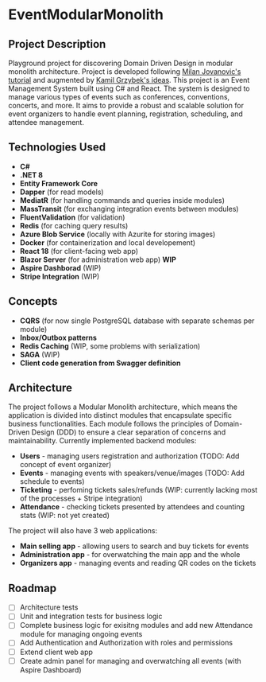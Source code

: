 # EventModularMonolith

## Project Description
Playground project for discovering Domain Driven Design in modular monolith architecture. Project is developed following [Milan Jovanovic's tutorial](https://www.milanjovanovic.tech/modular-monolith-architecture) and augmented by [Kamil Grzybek's ideas](https://github.com/kgrzybek/modular-monolith-with-ddd).
This project is an Event Management System built using C# and React. The system is designed to manage various types of events such as conferences, conventions, concerts, and more. It aims to provide a robust and scalable solution for event organizers to handle event planning, registration, scheduling, and attendee management.

## Technologies Used
- **C#**
- **.NET 8**
- **Entity Framework Core**
- **Dapper** (for read models)
- **MediatR** (for handling commands and queries inside modules)
- **MassTransit** (for exchanging integration events between modules)
- **FluentValidation** (for validation)
- **Redis** (for caching query results)
- **Azure Blob Service** (locally with Azurite for storing images) 
- **Docker** (for containerization and local developement)
- **React 18** (for client-facing web app)
- **Blazor Server** (for administration web app) **WIP**
- **Aspire Dashborad** (WIP)
- **Stripe Integration** (WIP)

## Concepts
- **CQRS** (for now single PostgreSQL database with separate schemas per module)
- **Inbox/Outbox patterns**
- **Redis Caching** (WIP, some problems with serialization)
- **SAGA** (WIP)
- **Client code generation from Swagger definition**

## Architecture
The project follows a Modular Monolith architecture, which means the application is divided into distinct modules that encapsulate specific business functionalities. Each module follows the principles of Domain-Driven Design (DDD) to ensure a clear separation of concerns and maintainability. Currently implemented backend modules:
- **Users** - managing users registration and authorization (TODO: Add concept of event organizer)
- **Events** - managing events with speakers/venue/images (TODO: Add schedule to events)
- **Ticketing** - perfoming tickets sales/refunds (WIP: currently lacking most of the processes +  Stripe integration)
- **Attendance** - checking tickets presented by attendees and counting stats (WIP: not yet created)

The project will also have 3 web applications:
- **Main selling app** - allowing users to search and buy tickets for events
- **Administration app** - for overwatching the main app and the whole
- **Organizers app** - managing events and reading QR codes on the tickets

## Roadmap
- [ ] Architecture tests
- [ ] Unit and integration tests for business logic
- [ ] Complete business logic for exisitng modules and add new Attendance module for managing ongoing events
- [ ] Add Authentication and Authorization with roles and permissions
- [ ] Extend client web app
- [ ] Create admin panel for managing and overwatching all events (with Aspire Dashboard)
